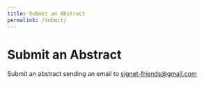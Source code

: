 ```yaml
---
title: Submit an Abstract
permalink: /submit/
---
```


# Submit an Abstract

Submit an abstract sending an email to signet-friends@gmail.com

